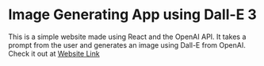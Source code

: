# Image Generating App using Dall-E 3

This is a simple website made using React and the OpenAI API. It takes a prompt from the user and generates an image using Dall-E from OpenAI. Check it out at [Website Link](https://dall-e-image-gen.vercel.app/)
